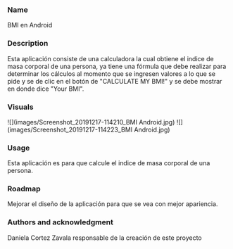 
### Name
BMI en Android

### Description
Esta aplicación consiste de una calculadora la cual obtiene el indice de masa corporal de una persona, ya tiene una fórmula que debe realizar para determinar los cálculos al momento que se ingresen valores a lo que se pide y se de clic en el botón de "CALCULATE MY BMI!" y se debe mostrar en donde dice "Your BMI".

### Visuals
![](images/Screenshot_20191217-114210_BMI Android.jpg)
![](images/Screenshot_20191217-114223_BMI Android.jpg)


### Usage
Esta aplicación es para que calcule el indice de masa corporal de una persona.

### Roadmap

Mejorar el diseño de la aplicación para que se vea con mejor apariencia.

### Authors and acknowledgment

Daniela Cortez Zavala responsable de la creación de este proyecto
